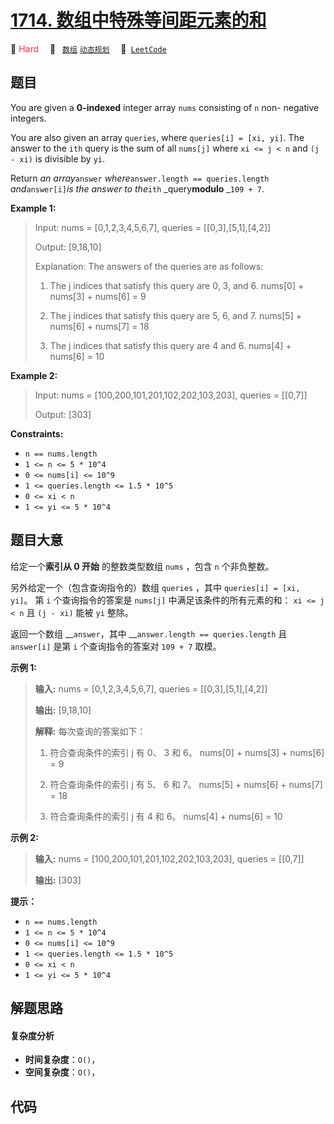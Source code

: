 # [1714. 数组中特殊等间距元素的和](https://leetcode.com/problems/sum-of-special-evenly-spaced-elements-in-array)

🔴 <font color=#ff334b>Hard</font>&emsp; 🔖&ensp; [`数组`](/tag/array.md) [`动态规划`](/tag/dynamic-programming.md)&emsp; 🔗&ensp;[`LeetCode`](https://leetcode.com/problems/sum-of-special-evenly-spaced-elements-in-array)

## 题目

You are given a **0-indexed** integer array `nums` consisting of `n` non-
negative integers.

You are also given an array `queries`, where `queries[i] = [xi, yi]`. The
answer to the `ith` query is the sum of all `nums[j]` where `xi <= j < n` and
`(j - xi)` is divisible by `yi`.

Return _an array_`answer` _where_`answer.length == queries.length`
_and_`answer[i]`_is the answer to the_`ith` _query**modulo** _`109 + 7`.



**Example 1:**

> Input: nums = [0,1,2,3,4,5,6,7], queries = [[0,3],[5,1],[4,2]]
> 
> Output: [9,18,10]
> 
> Explanation: The answers of the queries are as follows:
> 
> 1) The j indices that satisfy this query are 0, 3, and 6. nums[0] + nums[3] + nums[6] = 9
> 
> 2) The j indices that satisfy this query are 5, 6, and 7. nums[5] + nums[6] + nums[7] = 18
> 
> 3) The j indices that satisfy this query are 4 and 6. nums[4] + nums[6] = 10

**Example 2:**

> Input: nums = [100,200,101,201,102,202,103,203], queries = [[0,7]]
> 
> Output: [303]

**Constraints:**

  * `n == nums.length`
  * `1 <= n <= 5 * 10^4`
  * `0 <= nums[i] <= 10^9`
  * `1 <= queries.length <= 1.5 * 10^5`
  * `0 <= xi < n`
  * `1 <= yi <= 5 * 10^4`


## 题目大意

给定一个**索引从 0 开始** 的整数类型数组 `nums` ，包含 `n` 个非负整数。

另外给定一个（包含查询指令的）数组 `queries` ，其中 `queries[i] = [xi, yi]`。 第 `i` 个查询指令的答案是
`nums[j]` 中满足该条件的所有元素的和： `xi <= j < n` 且 `(j - xi)` 能被 `yi` 整除。

返回一个数组 __`answer`，其中 __`answer.length == queries.length` 且 `answer[i]` 是第 `i`
个查询指令的答案对 `109 + 7` 取模。

**示例 1:**

> 
> 
> 
> 
> 
> **输入:** nums = [0,1,2,3,4,5,6,7], queries = [[0,3],[5,1],[4,2]]
> 
> **输出:** [9,18,10]
> 
> **解释:** 每次查询的答案如下：
> 
> 1) 符合查询条件的索引 j 有 0、 3 和 6。 nums[0] + nums[3] + nums[6] = 9
> 
> 2) 符合查询条件的索引 j 有 5、 6 和 7。 nums[5] + nums[6] + nums[7] = 18
> 
> 3) 符合查询条件的索引 j 有 4 和 6。 nums[4] + nums[6] = 10
> 
> 

**示例 2:**

> 
> 
> 
> 
> 
> **输入:** nums = [100,200,101,201,102,202,103,203], queries = [[0,7]]
> 
> **输出:** [303]
> 
> 

**提示：**

  * `n == nums.length`
  * `1 <= n <= 5 * 10^4`
  * `0 <= nums[i] <= 10^9`
  * `1 <= queries.length <= 1.5 * 10^5`
  * `0 <= xi < n`
  * `1 <= yi <= 5 * 10^4`


## 解题思路

#### 复杂度分析

- **时间复杂度**：`O()`，
- **空间复杂度**：`O()`，

## 代码

```javascript

```